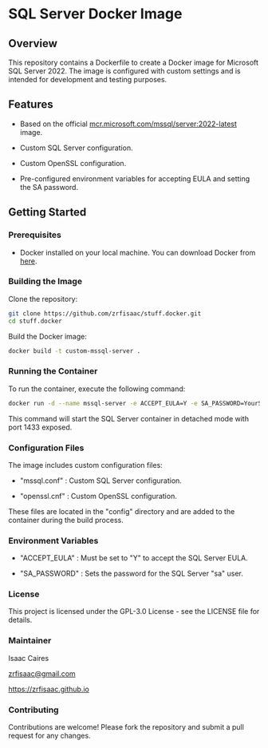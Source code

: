 <!-- # [ zrfisaac ] -->

<!-- # [ about ] -->
<!-- # - author : Isaac Caires -->
<!-- # . - email : zrfisaac@gmail.com -->
<!-- # . - site : zrfisaac.github.io -->
<!-- # - base : none -->

<!-- # [ markdown ] -->

# SQL Server Docker Image

## Overview

This repository contains a Dockerfile to create a Docker image for Microsoft SQL Server 2022. The image is configured with custom settings and is intended for development and testing purposes.

## Features

- Based on the official [mcr.microsoft.com/mssql/server:2022-latest](https://hub.docker.com/_/microsoft-mssql-server) image.

- Custom SQL Server configuration.

- Custom OpenSSL configuration.

- Pre-configured environment variables for accepting EULA and setting the SA password.

## Getting Started

### Prerequisites

- Docker installed on your local machine. You can download Docker from [here](https://www.docker.com/get-started).

### Building the Image

Clone the repository:

```sh
git clone https://github.com/zrfisaac/stuff.docker.git
cd stuff.docker
```

Build the Docker image:

```sh
docker build -t custom-mssql-server .
```

### Running the Container

To run the container, execute the following command:

```sh
docker run -d --name mssql-server -e ACCEPT_EULA=Y -e SA_PASSWORD=YourStrong!Passw0rd -p 1433:1433 custom-mssql-server
```

This command will start the SQL Server container in detached mode with port 1433 exposed.

### Configuration Files

The image includes custom configuration files:

- "mssql.conf" : Custom SQL Server configuration.

- "openssl.cnf" : Custom OpenSSL configuration.

These files are located in the "config" directory and are added to the container during the build process.

### Environment Variables

- "ACCEPT_EULA" : Must be set to "Y" to accept the SQL Server EULA.

- "SA_PASSWORD" : Sets the password for the SQL Server "sa" user.

### License

This project is licensed under the GPL-3.0 License - see the LICENSE file for details.

### Maintainer

Isaac Caires

zrfisaac@gmail.com

https://zrfisaac.github.io

### Contributing

Contributions are welcome! Please fork the repository and submit a pull request for any changes.
